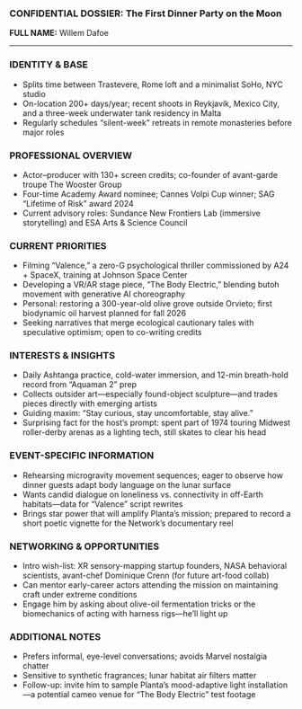 ### CONFIDENTIAL DOSSIER: The First Dinner Party on the Moon

**FULL NAME:** Willem Dafoe

---
### IDENTITY & BASE
- Splits time between Trastevere, Rome loft and a minimalist SoHo, NYC studio
- On-location 200+ days/year; recent shoots in Reykjavík, Mexico City, and a three-week underwater tank residency in Malta
- Regularly schedules “silent-week” retreats in remote monasteries before major roles

### PROFESSIONAL OVERVIEW
- Actor–producer with 130+ screen credits; co-founder of avant-garde troupe The Wooster Group
- Four-time Academy Award nominee; Cannes Volpi Cup winner; SAG “Lifetime of Risk” award 2024
- Current advisory roles: Sundance New Frontiers Lab (immersive storytelling) and ESA Arts & Science Council

### CURRENT PRIORITIES
- Filming “Valence,” a zero-G psychological thriller commissioned by A24 + SpaceX, training at Johnson Space Center
- Developing a VR/AR stage piece, “The Body Electric,” blending butoh movement with generative AI choreography
- Personal: restoring a 300-year-old olive grove outside Orvieto; first biodynamic oil harvest planned for fall 2026
- Seeking narratives that merge ecological cautionary tales with speculative optimism; open to co-writing credits

### INTERESTS & INSIGHTS
- Daily Ashtanga practice, cold-water immersion, and 12-min breath-hold record from “Aquaman 2” prep
- Collects outsider art—especially found-object sculpture—and trades pieces directly with emerging artists
- Guiding maxim: “Stay curious, stay uncomfortable, stay alive.”
- Surprising fact for the host’s prompt: spent part of 1974 touring Midwest roller-derby arenas as a lighting tech, still skates to clear his head

### EVENT-SPECIFIC INFORMATION
- Rehearsing microgravity movement sequences; eager to observe how dinner guests adapt body language on the lunar surface
- Wants candid dialogue on loneliness vs. connectivity in off-Earth habitats—data for “Valence” script rewrites
- Brings star power that will amplify Planta’s mission; prepared to record a short poetic vignette for the Network’s documentary reel

### NETWORKING & OPPORTUNITIES
- Intro wish-list: XR sensory-mapping startup founders, NASA behavioral scientists, avant-chef Dominique Crenn (for future art-food collab)
- Can mentor early-career actors attending the mission on maintaining craft under extreme conditions
- Engage him by asking about olive-oil fermentation tricks or the biomechanics of acting with harness rigs—he’ll light up

### ADDITIONAL NOTES
- Prefers informal, eye-level conversations; avoids Marvel nostalgia chatter
- Sensitive to synthetic fragrances; lunar habitat air filters matter
- Follow-up: invite him to sample Planta’s mood-adaptive light installation—a potential cameo venue for “The Body Electric” test footage